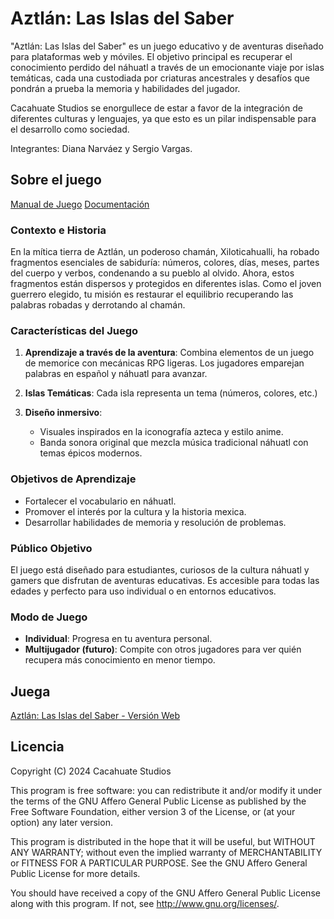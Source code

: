 # Aztlán: Las Islas del Saber

"Aztlán: Las Islas del Saber" es un juego educativo y de aventuras diseñado para plataformas web y móviles. El objetivo principal es recuperar el conocimiento perdido del náhuatl a través de un emocionante viaje por islas temáticas, cada una custodiada por criaturas ancestrales y desafíos que pondrán a prueba la memoria y habilidades del jugador.

Cacahuate Studios se enorgullece de estar a favor de la integración de diferentes culturas y lenguajes, ya que esto es un pilar indispensable para el desarrollo como sociedad.

Integrantes: Diana Narváez y Sergio Vargas.

## Sobre el juego

[Manual de Juego](https://dixnne.github.io/nahuatl-memorice-manual/)
[Documentación](https://dixnne.github.io/nahuatl-memorice-docs/)

### Contexto e Historia

En la mítica tierra de Aztlán, un poderoso chamán, Xiloticahualli, ha robado fragmentos esenciales de sabiduría: números, colores, días, meses, partes del cuerpo y verbos, condenando a su pueblo al olvido. Ahora, estos fragmentos están dispersos y protegidos en diferentes islas. Como el joven guerrero elegido, tu misión es restaurar el equilibrio recuperando las palabras robadas y derrotando al chamán.

### Características del Juego
1. **Aprendizaje a través de la aventura**: Combina elementos de un juego de memorice con mecánicas RPG ligeras. Los jugadores emparejan palabras en español y náhuatl para avanzar.
   
2. **Islas Temáticas**: Cada isla representa un tema (números, colores, etc.)

3. **Diseño inmersivo**:
   - Visuales inspirados en la iconografía azteca y estilo anime.
   - Banda sonora original que mezcla música tradicional náhuatl con temas épicos modernos.

### Objetivos de Aprendizaje
- Fortalecer el vocabulario en náhuatl.
- Promover el interés por la cultura y la historia mexica.
- Desarrollar habilidades de memoria y resolución de problemas.

### Público Objetivo
El juego está diseñado para estudiantes, curiosos de la cultura náhuatl y gamers que disfrutan de aventuras educativas. Es accesible para todas las edades y perfecto para uso individual o en entornos educativos.

### Modo de Juego
- **Individual**: Progresa en tu aventura personal.
- **Multijugador (futuro)**: Compite con otros jugadores para ver quién recupera más conocimiento en menor tiempo.

## Juega

[Aztlán: Las Islas del Saber - Versión Web](https://dixnne.github.io/nahuatl-memorice)

## Licencia

Copyright (C) 2024  Cacahuate Studios

This program is free software: you can redistribute it and/or modify
it under the terms of the GNU Affero General Public License as published by
the Free Software Foundation, either version 3 of the License, or
(at your option) any later version.

This program is distributed in the hope that it will be useful,
but WITHOUT ANY WARRANTY; without even the implied warranty of
MERCHANTABILITY or FITNESS FOR A PARTICULAR PURPOSE.  See the
GNU Affero General Public License for more details.

You should have received a copy of the GNU Affero General Public License
along with this program.  If not, see <http://www.gnu.org/licenses/>.

